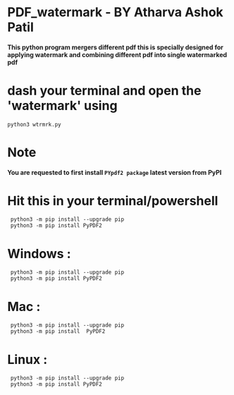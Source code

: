 # PDF_watermark - BY Atharva Ashok Patil
#### This python program mergers  different pdf this is specially designed for applying watermark and combining different pdf into single watermarked pdf
     

#  dash your terminal and open the 'watermark' using  

    python3 wtrmrk.py 

#   Note

#### You are requested to first install **`PYpdf2 package`** latest version from PyPI
#   Hit this in your terminal/powershell

     python3 -m pip install --upgrade pip
     python3 -m pip install PyPDF2
 
#   Windows :

     python3 -m pip install --upgrade pip
     python3 -m pip install PyPDF2


#   Mac :

     python3 -m pip install --upgrade pip
     python3 -m pip install  PyPDF2


#   Linux :

     python3 -m pip install --upgrade pip
     python3 -m pip install PyPDF2
